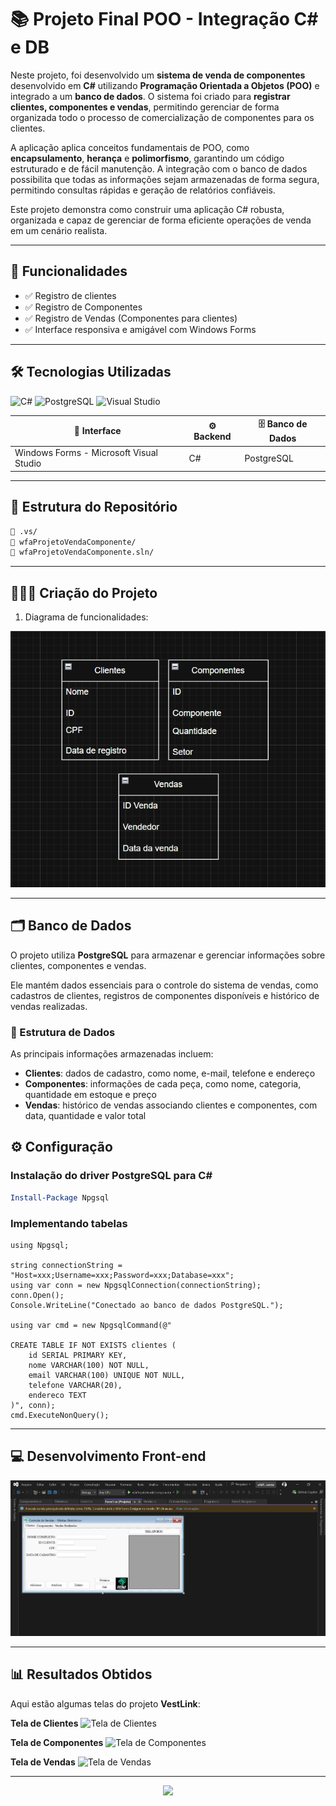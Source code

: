 # 📚 Projeto Final POO - Integração C# e DB

Neste projeto, foi desenvolvido um **sistema de venda de componentes** desenvolvido em **C#** utilizando **Programação Orientada a Objetos (POO)** e integrado a um **banco de dados**. O sistema foi criado para **registrar clientes, componentes e vendas**, permitindo gerenciar de forma organizada todo o processo de comercialização de componentes para os clientes.  

A aplicação aplica conceitos fundamentais de POO, como **encapsulamento**, **herança** e **polimorfismo**, garantindo um código estruturado e de fácil manutenção. A integração com o banco de dados possibilita que todas as informações sejam armazenadas de forma segura, permitindo consultas rápidas e geração de relatórios confiáveis.  

Este projeto demonstra como construir uma aplicação C# robusta, organizada e capaz de gerenciar de forma eficiente operações de venda em um cenário realista.

---

## 🚀 Funcionalidades

- ✅ Registro de clientes
- ✅ Registro de Componentes
- ✅ Registro de Vendas (Componentes para clientes)
- ✅ Interface responsiva e amigável com Windows Forms
  
---

## 🛠️ Tecnologias Utilizadas

![C#](https://img.shields.io/badge/C%23-239120?style=for-the-badge&logo=c-sharp&logoColor=white)
![PostgreSQL](https://img.shields.io/badge/PostgreSQL-336791?style=for-the-badge&logo=postgresql&logoColor=white)
![Visual Studio](https://img.shields.io/badge/Visual_Studio-5C2D91?style=for-the-badge&logo=visual-studio&logoColor=white)

| 📌 Interface | ⚙️ Backend | 🗄️ Banco de Dados |
|---|---|---|
| Windows Forms - Microsoft Visual Studio | C# | PostgreSQL |

---

## 📂 Estrutura do Repositório

```bash
📁 .vs/
📁 wfaProjetoVendaComponente/
📝 wfaProjetoVendaComponente.sln/
```

---

## 🧑🏽‍💻 Criação do Projeto

1. Diagrama de funcionalidades:

![Diagrama](imgs/diagrama.png)

---

## 🗂️ Banco de Dados

O projeto utiliza **PostgreSQL** para armazenar e gerenciar informações sobre clientes, componentes e vendas.

Ele mantém dados essenciais para o controle do sistema de vendas, como cadastros de clientes, registros de componentes disponíveis e histórico de vendas realizadas.

### 📌 Estrutura de Dados

As principais informações armazenadas incluem:

- **Clientes**: dados de cadastro, como nome, e-mail, telefone e endereço  
- **Componentes**: informações de cada peça, como nome, categoria, quantidade em estoque e preço  
- **Vendas**: histórico de vendas associando clientes e componentes, com data, quantidade e valor total  

## ⚙️ Configuração

### Instalação do driver PostgreSQL para C#
```powershell
Install-Package Npgsql
```

### Implementando tabelas
```
using Npgsql;

string connectionString = "Host=xxx;Username=xxx;Password=xxx;Database=xxx";
using var conn = new NpgsqlConnection(connectionString);
conn.Open();
Console.WriteLine("Conectado ao banco de dados PostgreSQL.");

using var cmd = new NpgsqlCommand(@"

CREATE TABLE IF NOT EXISTS clientes (
    id SERIAL PRIMARY KEY,
    nome VARCHAR(100) NOT NULL,
    email VARCHAR(100) UNIQUE NOT NULL,
    telefone VARCHAR(20),
    endereco TEXT
)", conn);
cmd.ExecuteNonQuery();
```

---

## 💻 Desenvolvimento Front-end

![Front_End](imgs/frontend.png)

---

## 📊 Resultados Obtidos

Aqui estão algumas telas do projeto **VestLink**:

**Tela de Clientes**
![Tela de Clientes](.imgs/clientes.png)

**Tela de Componentes**
![Tela de Componentes](.imgs/componentes.png)

**Tela de Vendas**
![Tela de Vendas](.imgs/vendas.png)

---

<div align="center">
  <img src=".imgs/postgre.png" width="300" />
</div>
